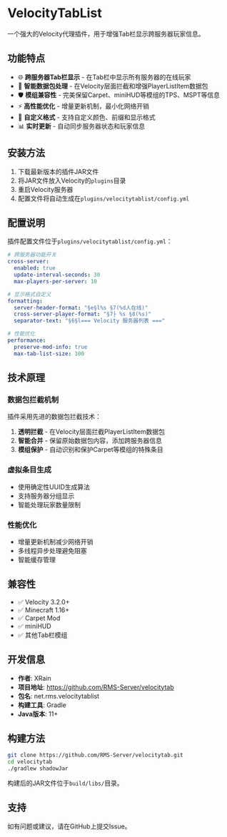 # VelocityTabList

一个强大的Velocity代理插件，用于增强Tab栏显示跨服务器玩家信息。

## 功能特点

- 🌐 **跨服务器Tab栏显示** - 在Tab栏中显示所有服务器的在线玩家
- 🔧 **智能数据包处理** - 在Velocity层面拦截和增强PlayerListItem数据包
- 🛡️ **模组兼容性** - 完美保留Carpet、miniHUD等模组的TPS、MSPT等信息
- ⚡ **高性能优化** - 增量更新机制，最小化网络开销
- 🎨 **自定义格式** - 支持自定义颜色、前缀和显示格式
- 📊 **实时更新** - 自动同步服务器状态和玩家信息

## 安装方法

1. 下载最新版本的插件JAR文件
2. 将JAR文件放入Velocity的`plugins`目录
3. 重启Velocity服务器
4. 配置文件将自动生成在`plugins/velocitytablist/config.yml`

## 配置说明

插件配置文件位于`plugins/velocitytablist/config.yml`：

```yaml
# 跨服务器功能开关
cross-server:
  enabled: true
  update-interval-seconds: 30
  max-players-per-server: 10

# 显示格式自定义
formatting:
  server-header-format: "§e§l%s §7(%d人在线)"
  cross-server-player-format: "§7├ %s §8(%s)"
  separator-text: "§6§l=== Velocity 服务器列表 ==="

# 性能优化
performance:
  preserve-mod-info: true
  max-tab-list-size: 100
```

## 技术原理

### 数据包拦截机制

插件采用先进的数据包拦截技术：

1. **透明拦截** - 在Velocity层面拦截PlayerListItem数据包
2. **智能合并** - 保留原始数据包内容，添加跨服务器信息
3. **模组保护** - 自动识别和保护Carpet等模组的特殊条目

### 虚拟条目生成

- 使用确定性UUID生成算法
- 支持服务器分组显示
- 智能处理玩家数量限制

### 性能优化

- 增量更新机制减少网络开销
- 多线程异步处理避免阻塞
- 智能缓存管理

## 兼容性

- ✅ Velocity 3.2.0+
- ✅ Minecraft 1.16+
- ✅ Carpet Mod
- ✅ miniHUD
- ✅ 其他Tab栏模组

## 开发信息

- **作者**: XRain
- **项目地址**: https://github.com/RMS-Server/velocitytab
- **包名**: net.rms.velocitytablist
- **构建工具**: Gradle
- **Java版本**: 11+

## 构建方法

```bash
git clone https://github.com/RMS-Server/velocitytab.git
cd velocitytab
./gradlew shadowJar
```

构建后的JAR文件位于`build/libs/`目录。

## 支持

如有问题或建议，请在GitHub上提交Issue。
